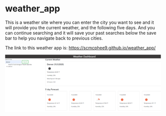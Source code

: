 # weather_app

This is a weather site where you can enter the city you want to see and it will provide you the current weather, and the following five days. And you can continue searching and it will save your past searches below the save bar to help you navigate back to previous cities.

The link to this weather app is:
https://scmcphee9.github.io/weather_app/

<img src = "screenshot.png" alt="Weather App Screenshot">
